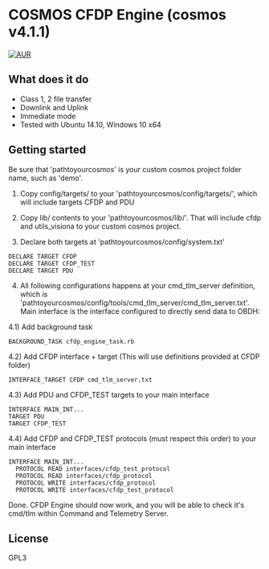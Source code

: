 # COSMOS CFDP Engine (cosmos v4.1.1)

[![AUR](https://img.shields.io/aur/license/yaourt.svg)](https://github.com/edipovisiona/cfdp-engine/blob/master/LICENSE)

## What does it do

- Class 1, 2 file transfer
- Downlink and Uplink
- Immediate mode
- Tested with Ubuntu 14.10, Windows 10 x64

## Getting started

Be sure that 'pathtoyourcosmos' is your custom cosmos project folder name, such as 'demo'.

1) Copy config/targets/ to your 'pathtoyourcosmos/config/targets/', which will include targets CFDP and PDU

2) Copy lib/ contents to your 'pathtoyourcosmos/lib/'. That will include cfdp and utils_visiona to your custom cosmos project.

3) Declare both targets at 'pathtoyourcosmos/config/system.txt'

```
DECLARE TARGET CFDP
DECLARE TARGET CFDP_TEST
DECLARE TARGET PDU
```

4) All following configurations happens at your cmd_tlm_server definition, which is 'pathtoyourcosmos/config/tools/cmd_tlm_server/cmd_tlm_server.txt'. Main interface is the interface configured to directly send data to OBDH:

4.1) Add background task

```
BACKGROUND_TASK cfdp_engine_task.rb
```

4.2) Add CFDP interface + target (This will use definitions provided at CFDP folder)

```
INTERFACE_TARGET CFDP cmd_tlm_server.txt
```

4.3) Add PDU and CFDP_TEST targets to your main interface

```
INTERFACE MAIN_INT...
TARGET PDU
TARGET CFDP_TEST
```

4.4) Add CFDP and CFDP_TEST protocols (must respect this order) to your main interface

```
INTERFACE MAIN_INT...
  PROTOCOL READ interfaces/cfdp_test_protocol
  PROTOCOL READ interfaces/cfdp_protocol
  PROTOCOL WRITE interfaces/cfdp_protocol  
  PROTOCOL WRITE interfaces/cfdp_test_protocol
```

Done. CFDP Engine should now work, and you will be able to check it's cmd/tlm within Command and Telemetry Server.

## License

GPL3
